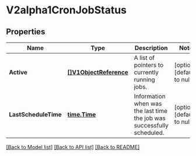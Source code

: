 # V2alpha1CronJobStatus

## Properties
Name | Type | Description | Notes
------------ | ------------- | ------------- | -------------
**Active** | [**[]V1ObjectReference**](v1.ObjectReference.md) | A list of pointers to currently running jobs. | [optional] [default to null]
**LastScheduleTime** | [**time.Time**](time.Time.md) | Information when was the last time the job was successfully scheduled. | [optional] [default to null]

[[Back to Model list]](../README.md#documentation-for-models) [[Back to API list]](../README.md#documentation-for-api-endpoints) [[Back to README]](../README.md)


